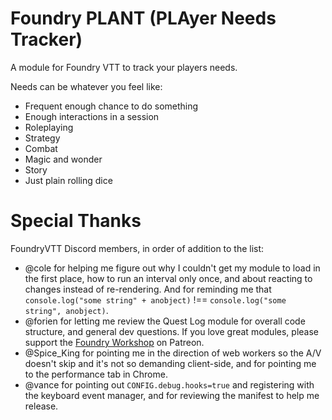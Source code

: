 # Foundry PLANT (**PLA**yer **N**eeds **T**racker)

A module for Foundry VTT to track your players needs.

Needs can be whatever you feel like:
- Frequent enough chance to do something
- Enough interactions in a session
- Roleplaying
- Strategy
- Combat
- Magic and wonder
- Story
- Just plain rolling dice

# Special Thanks

FoundryVTT Discord members, in order of addition to the list:
- @cole for helping me figure out why I couldn't get my module to load in the first place, how to run an interval only once, and about reacting to changes instead of re-rendering. And for reminding me that `console.log("some string" + anobject)` !== `console.log("some string", anobject)`.
- @forien for letting me review the Quest Log module for overall code structure, and general dev questions. If you love great modules, please support the [Foundry Workshop](https://www.patreon.com/foundryworkshop/posts) on Patreon.
- @Spice_King for pointing me in the direction of web workers so the A/V doesn't skip and it's not so demanding client-side, and for pointing me to the performance tab in Chrome.
- @vance for pointing out `CONFIG.debug.hooks=true` and registering with the keyboard event manager, and for reviewing the manifest to help me release.